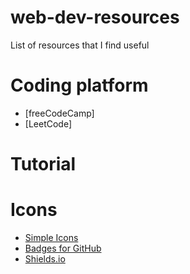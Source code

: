 # web-dev-resources
List of resources that I find useful 

# Coding platform
- [freeCodeCamp]
- [LeetCode]

# Tutorial


# Icons
- [Simple Icons](https://simpleicons.org/?q=mongo)
- [Badges for GitHub](https://dev.to/envoy_/150-badges-for-github-pnk)
- [Shields.io](https://shields.io/)
